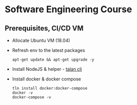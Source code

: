# Software Engineering Course

## Prerequisites, CI/CD VM
* Allocate Ubuntu VM (18.04)
* Refresh env to the latest packages
  ```
  apt-get update && apt-get upgrade -y
  ```

* Install NodeJS & helper - [talan cli](https://github.com/project-talan/tln-cli)
* Install docker & docker compose
  ```
  tln install docker:docker-compose
  docker -v
  docker-compose -v
  ```
